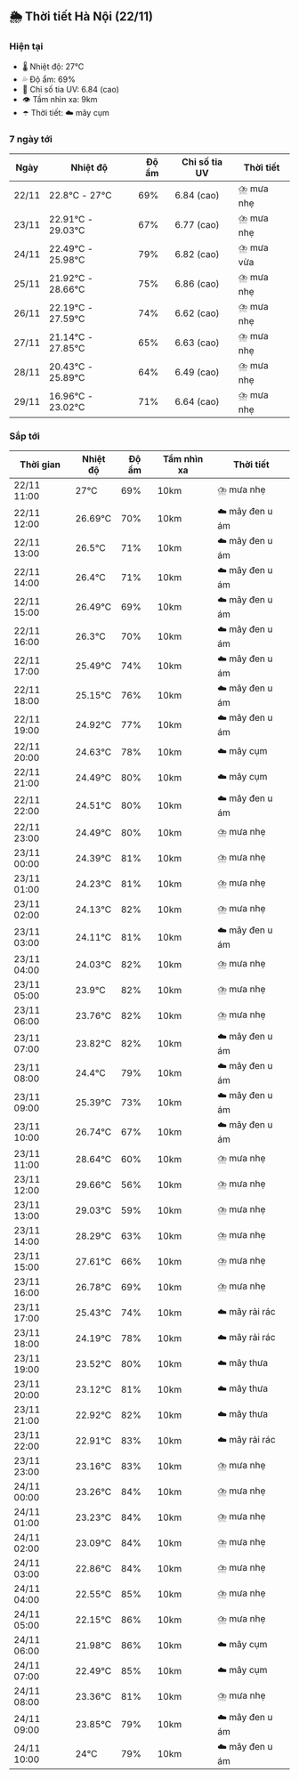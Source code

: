 ## 🌦️ Thời tiết Hà Nội (22/11)

### Hiện tại

- 🌡️ Nhiệt độ: 27℃
- 💦 Độ ẩm: 69%
- 🌟 Chỉ số tia UV: 6.84 (cao)
- 👁️ Tầm nhìn xa: 9km
- ☂️ Thời tiết: ☁️ mây cụm

### 7 ngày tới

| Ngày | Nhiệt độ | Độ ẩm | Chỉ số tia UV | Thời tiết |
| --- | --- | --- | --- | --- |
| 22/11 | 22.8℃ - 27℃ | 69% | 6.84 (cao) | ⛈️ mưa nhẹ |
| 23/11 | 22.91℃ - 29.03℃ | 67% | 6.77 (cao) | ⛈️ mưa nhẹ |
| 24/11 | 22.49℃ - 25.98℃ | 79% | 6.82 (cao) | ⛈️ mưa vừa |
| 25/11 | 21.92℃ - 28.66℃ | 75% | 6.86 (cao) | ⛈️ mưa nhẹ |
| 26/11 | 22.19℃ - 27.59℃ | 74% | 6.62 (cao) | ⛈️ mưa nhẹ |
| 27/11 | 21.14℃ - 27.85℃ | 65% | 6.63 (cao) | ⛈️ mưa nhẹ |
| 28/11 | 20.43℃ - 25.89℃ | 64% | 6.49 (cao) | ⛈️ mưa nhẹ |
| 29/11 | 16.96℃ - 23.02℃ | 71% | 6.64 (cao) | ⛈️ mưa nhẹ |

### Sắp tới

| Thời gian | Nhiệt độ | Độ ẩm | Tầm nhìn xa | Thời tiết |
| --- | --- | --- | --- | --- |
| 22/11 11:00 | 27℃ | 69% | 10km | ⛈️ mưa nhẹ |
| 22/11 12:00 | 26.69℃ | 70% | 10km | ☁️ mây đen u ám |
| 22/11 13:00 | 26.5℃ | 71% | 10km | ☁️ mây đen u ám |
| 22/11 14:00 | 26.4℃ | 71% | 10km | ☁️ mây đen u ám |
| 22/11 15:00 | 26.49℃ | 69% | 10km | ☁️ mây đen u ám |
| 22/11 16:00 | 26.3℃ | 70% | 10km | ☁️ mây đen u ám |
| 22/11 17:00 | 25.49℃ | 74% | 10km | ☁️ mây đen u ám |
| 22/11 18:00 | 25.15℃ | 76% | 10km | ☁️ mây đen u ám |
| 22/11 19:00 | 24.92℃ | 77% | 10km | ☁️ mây đen u ám |
| 22/11 20:00 | 24.63℃ | 78% | 10km | ☁️ mây cụm |
| 22/11 21:00 | 24.49℃ | 80% | 10km | ☁️ mây cụm |
| 22/11 22:00 | 24.51℃ | 80% | 10km | ☁️ mây đen u ám |
| 22/11 23:00 | 24.49℃ | 80% | 10km | ⛈️ mưa nhẹ |
| 23/11 00:00 | 24.39℃ | 81% | 10km | ⛈️ mưa nhẹ |
| 23/11 01:00 | 24.23℃ | 81% | 10km | ⛈️ mưa nhẹ |
| 23/11 02:00 | 24.13℃ | 82% | 10km | ⛈️ mưa nhẹ |
| 23/11 03:00 | 24.11℃ | 81% | 10km | ☁️ mây đen u ám |
| 23/11 04:00 | 24.03℃ | 82% | 10km | ⛈️ mưa nhẹ |
| 23/11 05:00 | 23.9℃ | 82% | 10km | ⛈️ mưa nhẹ |
| 23/11 06:00 | 23.76℃ | 82% | 10km | ⛈️ mưa nhẹ |
| 23/11 07:00 | 23.82℃ | 82% | 10km | ☁️ mây đen u ám |
| 23/11 08:00 | 24.4℃ | 79% | 10km | ☁️ mây đen u ám |
| 23/11 09:00 | 25.39℃ | 73% | 10km | ☁️ mây đen u ám |
| 23/11 10:00 | 26.74℃ | 67% | 10km | ☁️ mây đen u ám |
| 23/11 11:00 | 28.64℃ | 60% | 10km | ⛈️ mưa nhẹ |
| 23/11 12:00 | 29.66℃ | 56% | 10km | ⛈️ mưa nhẹ |
| 23/11 13:00 | 29.03℃ | 59% | 10km | ⛈️ mưa nhẹ |
| 23/11 14:00 | 28.29℃ | 63% | 10km | ⛈️ mưa nhẹ |
| 23/11 15:00 | 27.61℃ | 66% | 10km | ⛈️ mưa nhẹ |
| 23/11 16:00 | 26.78℃ | 69% | 10km | ⛈️ mưa nhẹ |
| 23/11 17:00 | 25.43℃ | 74% | 10km | ☁️ mây rải rác |
| 23/11 18:00 | 24.19℃ | 78% | 10km | ☁️ mây rải rác |
| 23/11 19:00 | 23.52℃ | 80% | 10km | ☁️ mây thưa |
| 23/11 20:00 | 23.12℃ | 81% | 10km | ☁️ mây thưa |
| 23/11 21:00 | 22.92℃ | 82% | 10km | ☁️ mây thưa |
| 23/11 22:00 | 22.91℃ | 83% | 10km | ☁️ mây rải rác |
| 23/11 23:00 | 23.16℃ | 83% | 10km | ⛈️ mưa nhẹ |
| 24/11 00:00 | 23.26℃ | 84% | 10km | ⛈️ mưa nhẹ |
| 24/11 01:00 | 23.23℃ | 84% | 10km | ⛈️ mưa nhẹ |
| 24/11 02:00 | 23.09℃ | 84% | 10km | ⛈️ mưa nhẹ |
| 24/11 03:00 | 22.86℃ | 84% | 10km | ⛈️ mưa nhẹ |
| 24/11 04:00 | 22.55℃ | 85% | 10km | ⛈️ mưa nhẹ |
| 24/11 05:00 | 22.15℃ | 86% | 10km | ⛈️ mưa nhẹ |
| 24/11 06:00 | 21.98℃ | 86% | 10km | ☁️ mây cụm |
| 24/11 07:00 | 22.49℃ | 85% | 10km | ☁️ mây cụm |
| 24/11 08:00 | 23.36℃ | 81% | 10km | ⛈️ mưa nhẹ |
| 24/11 09:00 | 23.85℃ | 79% | 10km | ☁️ mây đen u ám |
| 24/11 10:00 | 24℃ | 79% | 10km | ☁️ mây đen u ám |
